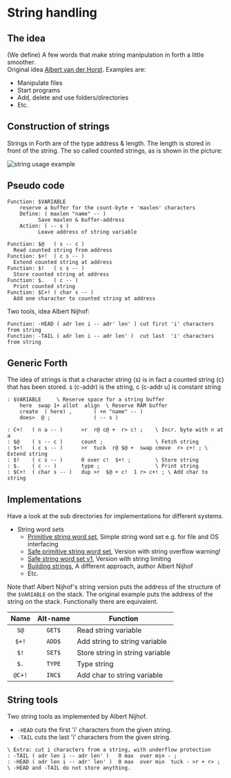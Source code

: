 # String handling

## The idea

(We define) A few words that make string manipulation in forth a little smoother.  
Original idea [Albert van der Horst](https://home.hccnet.nl/a.w.m.van.der.horst/index.html). 
Examples are:  

- Manipulate files
- Start programs
- Add, delete and use folders/directories
- Etc.

## Construction of strings

Strings in Forth are of the type address & length. The length is stored in
front of the string. The so called counted strings, as is shown in the picture:  

![string usage example](https://user-images.githubusercontent.com/11397265/142727480-4cb13037-c118-4d05-9eec-529aeaf23cad.jpg)  

## Pseudo code
```
Function: $VARIABLE 
    reserve a buffer for the count-byte + 'maxlen' characters
    Define: ( maxlen "name" -- )
          Save maxlen & buffer-address
    Action: ( -- s )
          Leave address of string variable

Function: $@   ( s -- c )
  Read counted string from address
Function: $+!  ( c s -- )
  Extend counted string at address
Function: $!   ( c s -- )
  Store counted string at address
Function: $.   ( c -- )
  Print counted string
Function: $C+! ( char s -- )
  Add one character to counted string at address
```
Two tools, idea Albert Nijhof:
```
Function: -HEAD ( adr len i -- adr' len' ) cut first 'i' characters from string
Function: -TAIL ( adr len i -- adr len' )  cut last  'i' characters from string
```

## Generic Forth

The idea of strings is that a character string (s)
is in fact a counted string (c) that has been stored.
s (c-addr) is the string, c (c-addr u) is constant string

```Forth
: $VARIABLE     \ Reserve space for a string buffer
    here  swap 1+ allot  align  \ Reserve RAM buffer
    create  ( here) ,       ( +n "name" -- )
    does>  @ ;              ( -- s )

: C+!   ( n a -- )      >r  r@ c@ +  r> c! ;    \ Incr. byte with n at a
: $@    ( s -- c )      count ;                 \ Fetch string
: $+!   ( c s -- )      >r  tuck  r@ $@ +  swap cmove  r> c+! ; \ Extend string 
: $!    ( c s -- )      0 over c!  $+! ;        \ Store string
: $.    ( c -- )        type ;                  \ Print string
: $C+!  ( char s -- )   dup >r  $@ + c!  1 r> c+! ; \ Add char to string
```

## Implementations

Have a look at the sub directories for implementations for different systems.  

- String word sets
  - [Primitive string word set](Primitive-string-word-set.f), Simple string word set e.g. for file and OS interfacing
  - [Safe primitive string word set](Safe-string-word-set.f), Version with string overflow warning!
  - [Safe string word set v1](Safe-string-word-set-pr.f), Version with string limiting
  - [Building strings](building-strings-an.f), A different approach, author Albert Nijhof
  - Etc.

Note that! Albert Nijhof's string version puts the address of the structure of the `$VARIABLE` on the stack. 
The original example puts the address of the string on the stack.  Functionally there are equivalent.  

Name  | Alt-name  | Function    
:-------: | :-------: | -------------------   
`S@`      | `GET$`    | Read string variable   
`$+!`     | `ADD$`    | Add string to string variable  
`$!`      | `SET$`    | Store string in string variable   
`$.`      | `TYPE`    | Type string   
`@C+!`    | `INC$`    | Add char to string variable   


## String tools

Two string tools as implemented by Albert Nijhof.  
- `-HEAD` cuts the first 'i' characters from the given string.  
- `-TAIL` cuts the last 'i' characters from the given string.  

```forth
\ Extra: cut i characters from a string, with underflow protection
: -TAIL ( adr len i -- adr len' )   0 max  over min - ;
: -HEAD ( adr len i -- adr' len' )  0 max  over min  tuck - >r + r> ;
\ -HEAD and -TAIL do not store anything.
```
